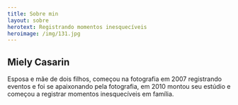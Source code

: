 ```yaml
---
title: Sobre min
layout: sobre
herotext: Registrando momentos inesquecíveis
heroimage: /img/131.jpg
---
```


## Miely Casarin
Esposa e mãe de dois filhos, começou na fotografia em 2007 registrando eventos e foi se apaixonando pela fotografia, em 2010 montou seu estúdio e começou a registrar momentos inesquecíveis em família.